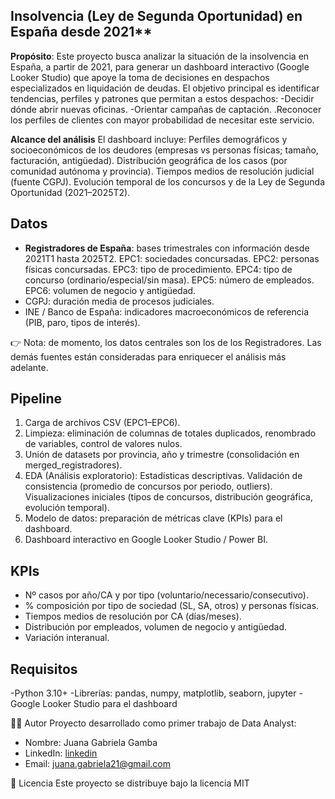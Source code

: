 ## Insolvencia (Ley de Segunda Oportunidad) en España desde 2021**

**Propósito**: Este proyecto busca analizar la situación de la insolvencia en España, a partir de 2021, para generar un dashboard interactivo (Google Looker Studio) que apoye la toma de decisiones en despachos especializados en liquidación de deudas.
El objetivo principal es identificar tendencias, perfiles y patrones que permitan a estos despachos:
-Decidir dónde abrir nuevas oficinas.
-Orientar campañas de captación.
.Reconocer los perfiles de clientes con mayor probabilidad de necesitar este servicio.

**Alcance del análisis**
El dashboard incluye:
Perfiles demográficos y socioeconómicos de los deudores (empresas vs personas físicas; tamaño, facturación, antigüedad).
Distribución geográfica de los casos (por comunidad autónoma y provincia).
Tiempos medios de resolución judicial (fuente CGPJ).
Evolución temporal de los concursos y de la Ley de Segunda Oportunidad (2021–2025T2).

## Datos
- **Registradores de España**: bases trimestrales con información desde 2021T1 hasta 2025T2.
EPC1: sociedades concursadas.
EPC2: personas físicas concursadas.
EPC3: tipo de procedimiento.
EPC4: tipo de concurso (ordinario/especial/sin masa).
EPC5: número de empleados.
EPC6: volumen de negocio y antigüedad.
- CGPJ: duración media de procesos judiciales.
- INE / Banco de España: indicadores macroeconómicos de referencia (PIB, paro, tipos de interés).

👉 Nota: de momento, los datos centrales son los de los Registradores. Las demás fuentes están consideradas para enriquecer el análisis más adelante.

## Pipeline
1. Carga de archivos CSV (EPC1–EPC6).
2. Limpieza: eliminación de columnas de totales duplicados, renombrado de variables, control de valores nulos.
3. Unión de datasets por provincia, año y trimestre (consolidación en merged_registradores).
4. EDA (Análisis exploratorio):
Estadísticas descriptivas.
Validación de consistencia (promedio de concursos por periodo, outliers).
Visualizaciones iniciales (tipos de concursos, distribución geográfica, evolución temporal).
5. Modelo de datos: preparación de métricas clave (KPIs) para el dashboard.
6. Dashboard interactivo en Google Looker Studio / Power BI.


## KPIs
- Nº casos por año/CA y por tipo (voluntario/necessario/consecutivo).
- % composición por tipo de sociedad (SL, SA, otros) y personas físicas.
- Tiempos medios de resolución por CA (días/meses).
- Distribución por empleados, volumen de negocio y antigüedad.
- Variación interanual.

## Requisitos
-Python 3.10+
-Librerías: pandas, numpy, matplotlib, seaborn, jupyter
-Google Looker Studio para el dashboard

👩‍💻 Autor
Proyecto desarrollado como primer trabajo de Data Analyst:
- Nombre: Juana Gabriela Gamba
- LinkedIn: [linkedin](https://www.linkedin.com/in/gabrielagambap-industrialengineer/)  
- Email: juana.gabriela21@gmail.com  

📜 Licencia
Este proyecto se distribuye bajo la licencia MIT
